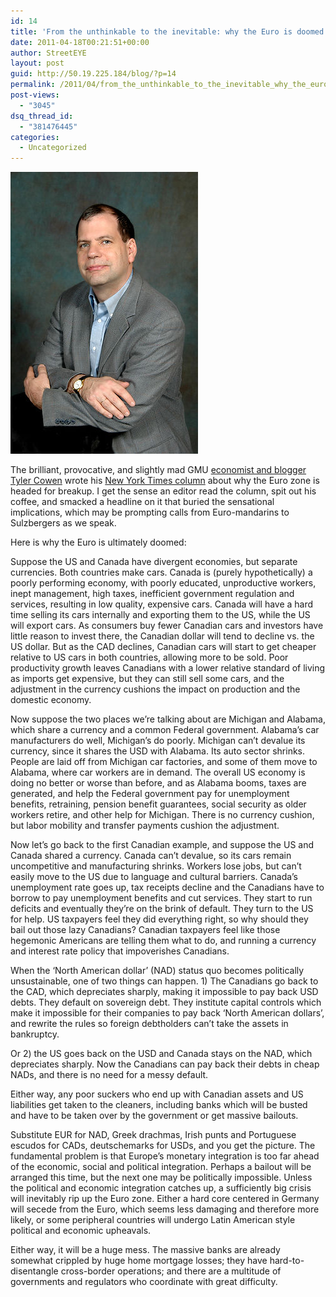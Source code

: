 ```yaml
---
id: 14
title: 'From the unthinkable to the inevitable: why the Euro is doomed'
date: 2011-04-18T00:21:51+00:00
author: StreetEYE
layout: post
guid: http://50.19.225.184/blog/?p=14
permalink: /2011/04/from_the_unthinkable_to_the_inevitable_why_the_euro_is_doomed/
post-views:
  - "3045"
dsq_thread_id:
  - "381476445"
categories:
  - Uncategorized
---
```

  <img src="/assets/2020/300px-Tyler_Cowen_1.jpg" alt="American economist Tyler Cowen" width="300" height="451" /></p> 

The brilliant, provocative, and slightly mad GMU&nbsp;[economist and blogger Tyler Cowen](http://marginalrevolution.com/) wrote his [New York Times column](http://www.nytimes.com/2011/04/17/business/17view.html) about why the Euro zone is headed for breakup. I get the sense an editor read the column, spit out his coffee, and smacked a headline on it that buried the sensational implications, which may be prompting calls from Euro-mandarins to Sulzbergers as we speak. 

Here is why the Euro is ultimately doomed:

<!--more-->

  
Suppose the US and Canada have divergent economies, but separate currencies. Both countries make cars. Canada is (purely hypothetically) a poorly performing economy, with poorly educated, unproductive workers, inept management, high taxes, inefficient government regulation and services, resulting in low quality, expensive cars. Canada will have a hard time selling its cars internally and exporting them to the US, while the US will export cars. As consumers buy fewer Canadian cars and investors have little reason to invest there, the Canadian dollar will tend to decline vs. the US dollar. But as the CAD declines, Canadian cars will start to get cheaper relative to US cars in both countries, allowing more to be sold. Poor productivity growth leaves Canadians with a lower relative standard of living as imports get expensive, but they can still sell some cars, and the adjustment in the currency cushions the impact on production and the domestic economy.

Now suppose the two places we’re talking about are Michigan and Alabama, which share a currency and a common Federal government. Alabama’s car manufacturers do well, Michigan’s do poorly. Michigan can’t devalue its currency, since it shares the USD with Alabama. Its auto sector shrinks. People are laid off from Michigan car factories, and some of them move to Alabama, where car workers are in demand. The overall US economy is doing no better or worse than before, and as Alabama booms, taxes are generated, and help the Federal government pay for unemployment benefits, retraining, pension benefit guarantees, social security as older workers retire, and other help for Michigan. There is no currency cushion, but labor mobility and transfer payments cushion the adjustment.

Now let’s go back to the first Canadian example, and suppose the US and Canada shared a currency. Canada can’t devalue, so its cars remain uncompetitive and manufacturing shrinks. Workers lose jobs, but can’t easily move to the US due to language and cultural barriers. Canada’s unemployment rate goes up, tax receipts decline and the Canadians have to borrow to pay unemployment benefits and cut services. They start to run deficits and eventually they’re on the brink of default. They turn to the US for help. US taxpayers feel they did everything right, so why should they bail out those lazy Canadians? Canadian taxpayers feel like those hegemonic Americans are telling them what to do, and running a currency and interest rate policy that impoverishes Canadians.

When the ‘North American dollar’ (NAD) status quo becomes politically unsustainable, one of two things can happen. 1) The Canadians go back to the CAD, which depreciates sharply, making it impossible to pay back USD debts. They default on sovereign debt. They institute capital controls which make it impossible for their companies to pay back ‘North American dollars’, and rewrite the rules so foreign debtholders can’t take the assets in bankruptcy.

Or 2) the US goes back on the USD and Canada stays on the NAD, which depreciates sharply. Now the Canadians can pay back their debts in cheap NADs, and there is no need for a messy default.

Either way, any poor suckers who end up with Canadian assets and US liabilities get taken to the cleaners, including banks which will be busted and have to be taken over by the government or get massive bailouts.

Substitute EUR for NAD, Greek drachmas, Irish punts and Portuguese escudos for CADs, deutschemarks for USDs, and you get the picture. The fundamental problem is that Europe’s monetary integration is too far ahead of the economic, social and political integration. Perhaps a bailout will be arranged this time, but the next one may be politically impossible. Unless the political and economic integration catches up, a sufficiently big crisis will inevitably rip up the Euro zone. Either a hard core centered in Germany will secede from the Euro, which seems less damaging and therefore more likely, or some peripheral countries will undergo Latin American style political and economic upheavals.

Either way, it will be a huge mess. The massive banks are already somewhat crippled by huge home mortgage losses; they have hard-to-disentangle cross-border operations; and there are a multitude of governments and regulators who coordinate with great difficulty.
